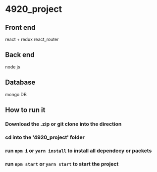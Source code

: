 # 4920_project
## Front end
react + redux
react_router

## Back end 
node js

## Database
mongo DB

## How to run it
### Download the .zip or git clone into the direction 

### cd into the '4920_project' folder

### run `npm i` or `yarn install` to install all dependecy or packets 

### run `npm start` or `yarn start` to start the project 

### 
